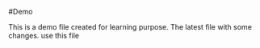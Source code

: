 #Demo

This is a demo file created for learning purpose.
The latest file with some changes. use this file
